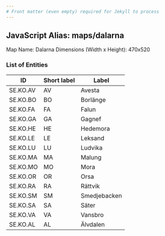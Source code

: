 ```yaml
---
# Front matter (even empty) required for Jekyll to process
---
```


## JavaScript Alias: maps/dalarna

Map Name: Dalarna
Dimensions (Width x Height): 470x520





### List of Entities

ID | Short label | Label
---|---|---|
SE.KO.AV|AV|Avesta
SE.KO.BO|BO|Borlänge
SE.KO.FA|FA|Falun
SE.KO.GA|GA|Gagnef
SE.KO.HE|HE|Hedemora
SE.KO.LE|LE|Leksand
SE.KO.LU|LU|Ludvika
SE.KO.MA|MA|Malung
SE.KO.MO|MO|Mora
SE.KO.OR|OR|Orsa
SE.KO.RA|RA|Rättvik
SE.KO.SM|SM|Smedjebacken
SE.KO.SA|SA|Säter
SE.KO.VA|VA|Vansbro
SE.KO.AL|AL|Älvdalen

